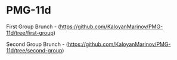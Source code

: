 # PMG-11d

First Group Brunch - (https://github.com/KaloyanMarinov/PMG-11d/tree/first-group)

Second Group Brunch - (https://github.com/KaloyanMarinov/PMG-11d/tree/second-group)